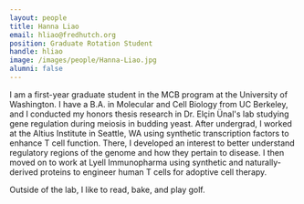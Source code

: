 ```yaml
---
layout: people
title: Hanna Liao
email: hliao@fredhutch.org
position: Graduate Rotation Student
handle: hliao
image: /images/people/Hanna-Liao.jpg
alumni: false
---
```


I am a first-year graduate student in the MCB program at the University of Washington. I have a B.A. in Molecular and Cell Biology from UC Berkeley, and I conducted my honors thesis research in Dr. Elçin Ünal's lab studying gene regulation during meiosis in budding yeast. After undergrad, I worked at the Altius Institute in Seattle, WA using synthetic transcription factors to enhance T cell function. There, I developed an interest to better understand regulatory regions of the genome and how they pertain to disease. I then moved on to work at Lyell Immunopharma using synthetic and naturally-derived proteins to engineer human T cells for adoptive cell therapy.

Outside of the lab, I like to read, bake, and play golf.
